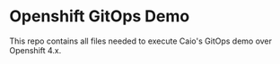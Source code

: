 # Openshift GitOps Demo

This repo contains all files needed to execute Caio's GitOps demo over Openshift 4.x.
